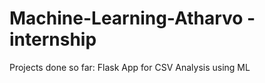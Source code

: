 # Machine-Learning-Atharvo - internship

Projects done so far:
Flask App for CSV Analysis using ML

